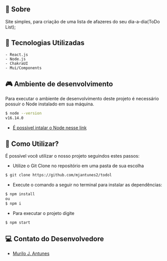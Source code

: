 ## 🍄 **Sobre**

Site simples, para criação de uma lista de afazeres do seu dia-a-dia(ToDo List);

## 🧪 **Tecnologias Utilizadas**

    - React.js
    - Node.js
    - ChakraUI
    - Mui/Components

## 🎮 **Ambiente de desenvolvimento**

Para executar o ambiente de desenvolvimento deste projeto é necessário possuir o Node instalado em sua máquina.

```bash
$ node --version
v16.14.0
```

- [É possivel intalar o Node nesse link](https://nodejs.org/en/)

## 🚀 **Como Utilizar?**

É possível você utilizar o nosso projeto seguindos estes passos:

- Utilize o Git Clone no repositório em uma pasta de sua escolha

```bash
$ git clone https://github.com/mjantunes2/todol
```

- Execute o comando a seguir no terminal para instalar as dependências:

```bash
$ npm install
ou
$ npm i
```

- Para executar o projeto digite

```bash
$ npm start
```

## 💻 **Contato do Desenvolvedore**
- [Murilo J. Antunes](https://www.linkedin.com/in/murilo-antunes-bb1143228/)